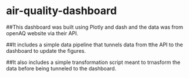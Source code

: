 # air-quality-dashboard

##This dashboard was built using Plotly and dash and the data was from openAQ website via their API.

##It includes a simple data pipeline that tunnels data from tthe API to the dashboard to update the figures.

##It also includes a simple transformation script meant to trnasform the data before being tunneled to the  dashboard. 

